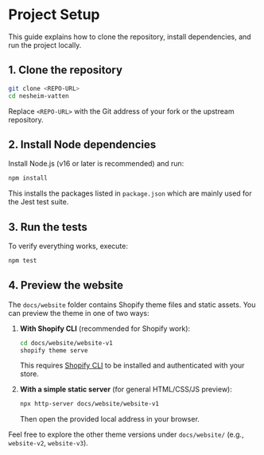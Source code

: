 # Project Setup

This guide explains how to clone the repository, install dependencies, and run the project locally.

## 1. Clone the repository

```bash
git clone <REPO-URL>
cd nesheim-vatten
```

Replace `<REPO-URL>` with the Git address of your fork or the upstream repository.

## 2. Install Node dependencies

Install Node.js (v16 or later is recommended) and run:

```bash
npm install
```

This installs the packages listed in `package.json` which are mainly used for the Jest test suite.

## 3. Run the tests

To verify everything works, execute:

```bash
npm test
```

## 4. Preview the website

The `docs/website` folder contains Shopify theme files and static assets. You can preview the theme in one of two ways:

1. **With Shopify CLI** (recommended for Shopify work):
   ```bash
   cd docs/website/website-v1
   shopify theme serve
   ```
   This requires [Shopify CLI](https://shopify.dev/apps/tools/cli) to be installed and authenticated with your store.

2. **With a simple static server** (for general HTML/CSS/JS preview):
   ```bash
   npx http-server docs/website/website-v1
   ```
   Then open the provided local address in your browser.

Feel free to explore the other theme versions under `docs/website/` (e.g., `website-v2`, `website-v3`).

